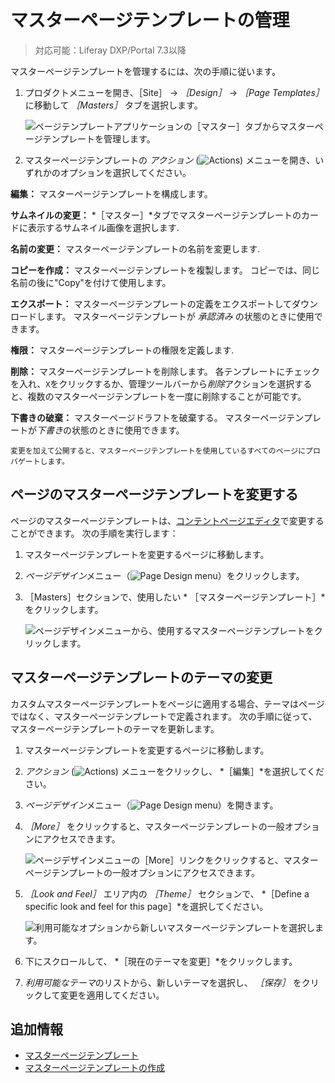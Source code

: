 # マスターページテンプレートの管理

> 対応可能：Liferay DXP/Portal 7.3以降

マスターページテンプレートを管理するには、次の手順に従います。

1. プロダクトメニューを開き、［Site］ &rarr; *［Design］* &rarr; *［Page Templates］* に移動して *［Masters］* タブを選択します。

    ![ページテンプレートアプリケーションの［マスター］タブからマスターページテンプレートを管理します。](./managing-master-page-templates/images/01.png)

1. マスターページテンプレートの *アクション* (![Actions](./../../../images/icon-actions.png)) メニューを開き、いずれかのオプションを選択してください。

**編集：** マスターページテンプレートを構成します。

**サムネイルの変更：** *［マスター］*タブでマスターページテンプレートのカードに表示するサムネイル画像を選択します.

**名前の変更：** マスターページテンプレートの名前を変更します.

**コピーを作成：** マスターページテンプレートを複製します。 コピーでは、同じ名前の後に"Copy"を付けて使用します。

**エクスポート：** マスターページテンプレートの定義をエクスポートしてダウンロードします。 マスターページテンプレートが *承認済み* の状態のときに使用できます。

**権限：** マスターページテンプレートの権限を定義します.

**削除：** マスターページテンプレートを削除します。 各テンプレートにチェックを入れ、`X`をクリックするか、管理ツールバーから*削除*アクションを選択すると、複数のマスターページテンプレートを一度に削除することが可能です。

**下書きの破棄：** マスターページドラフトを破棄する。 マスターページテンプレートが*下書き*の状態のときに使用できます。

```{note}
変更を加えて公開すると、マスターページテンプレートを使用しているすべてのページにプロパゲートします。
```

## ページのマスターページテンプレートを変更する

ページのマスターページテンプレートは、[コンテントページエディタ](../using-content-pages/content-page-editor-ui-reference.md)で変更することができます。 次の手順を実行します：

1. マスターページテンプレートを変更するページに移動します。
1. *ページデザイン*メニュー（![Page Design menu](../../../images/icon-format.png)）をクリックします。
1. ［Masters］セクションで、使用したい * ［マスターページテンプレート］* をクリックします。

   ![ページデザインメニューから、使用するマスターページテンプレートをクリックします。](./managing-master-page-templates/images/03.png)

## マスターページテンプレートのテーマの変更

カスタムマスターページテンプレートをページに適用する場合、テーマはページではなく、マスターページテンプレートで定義されます。 次の手順に従って、マスターページテンプレートのテーマを更新します。

1. マスターページテンプレートを変更するページに移動します。
1. *アクション* (![Actions](./../../../images/icon-actions.png)) メニューをクリックし、 *［編集］*を選択してください。
1. *ページデザイン*メニュー（![Page Design menu](../../../images/icon-format.png)）を開きます。
1. *［More］* をクリックすると、マスターページテンプレートの一般オプションにアクセスできます。

   ![ページデザインメニューの［More］リンクをクリックすると、マスターページテンプレートの一般オプションにアクセスできます。](./managing-master-page-templates/images/06.png)

1. *［Look and Feel］* エリア内の *［Theme］* セクションで、 *［Define a specific look and feel for this page］*を選択してください。

    ![利用可能なオプションから新しいマスターページテンプレートを選択します。](./managing-master-page-templates/images/05.png)

1. 下にスクロールして、 *［現在のテーマを変更］*をクリックします。
1. *利用可能なテーマ*のリストから、新しいテーマを選択し、 *［保存］* をクリックして変更を適用してください。

## 追加情報

- [マスターページテンプレート](./master-page-templates.md)
- [マスターページテンプレートの作成](./creating-a-master-page-template.md)
